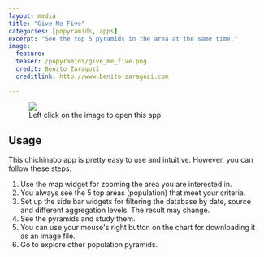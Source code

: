 ```yaml
---
layout: media
title: "Give Me Five"
categories: [popyramids, apps]
excerpt: "See the top 5 pyramids in the area at the same time."
image:
  feature: 
  teaser: /popyramids/give_me_five.png
  credit: Benito Zaragozí
  creditlink: http://www.benito-zaragozi.com

---
```


<figure>
	<a href="http://aulageomatica.ua.es/apps/apps/give_me_five/"  target="_blank"><img src="{{ site.url }}/images/popyramids/give_me_five.png"></a>
	<figcaption>Left click on the image to open this app.</figcaption>
</figure>


## Usage

This chichinabo app is pretty easy to use and intuitive. However, you can follow these steps:

1. Use the map widget for zooming the area you are interested in. 
2. You always see the 5 top areas (population) that meet your criteria.
3. Set up the side bar widgets for filtering the database by date, source and different aggregation levels. The result may change.
4. See the pyramids and study them.
5. You can use your mouse's right button on the chart for downloading it as an image file.
6. Go to explore other population pyramids.
